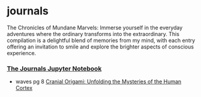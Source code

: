 # journals
The Chronicles of Mundane Marvels: Immerse yourself in the everyday adventures where the ordinary transforms into the extraordinary. This compilation is a delightful blend of memories from my mind, with each entry offering an invitation to smile and explore the brighter aspects of conscious experience.

### [The Journals Jupyter Notebook](https://github.com/antfriend/journals/blob/main/journals.ipynb)

- waves pg 8 [Cranial Origami: Unfolding the Mysteries of the Human Cortex](https://antfriend.github.io/journals/waves_8.html)

